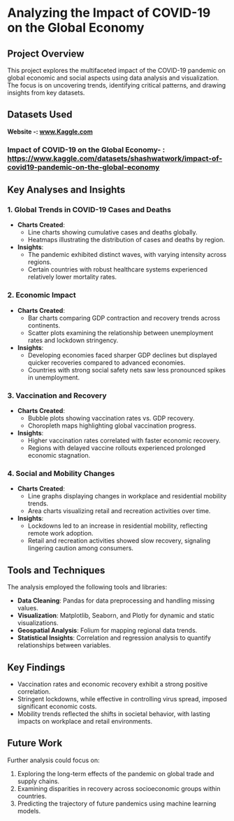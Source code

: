 # Analyzing the Impact of COVID-19 on the Global Economy

## Project Overview
This project explores the multifaceted impact of the COVID-19 pandemic on global economic and social aspects using data analysis and visualization. The focus is on uncovering trends, identifying critical patterns, and drawing insights from key datasets.

## Datasets Used
**Website -: www.Kaggle.com**
### Impact of COVID-19 on the Global Economy- : https://www.kaggle.com/datasets/shashwatwork/impact-of-covid19-pandemic-on-the-global-economy


## Key Analyses and Insights

### 1. Global Trends in COVID-19 Cases and Deaths
- **Charts Created**:
  - Line charts showing cumulative cases and deaths globally.
  - Heatmaps illustrating the distribution of cases and deaths by region.
- **Insights**:
  - The pandemic exhibited distinct waves, with varying intensity across regions.
  - Certain countries with robust healthcare systems experienced relatively lower mortality rates.

### 2. Economic Impact
- **Charts Created**:
  - Bar charts comparing GDP contraction and recovery trends across continents.
  - Scatter plots examining the relationship between unemployment rates and lockdown stringency.
- **Insights**:
  - Developing economies faced sharper GDP declines but displayed quicker recoveries compared to advanced economies.
  - Countries with strong social safety nets saw less pronounced spikes in unemployment.

### 3. Vaccination and Recovery
- **Charts Created**:
  - Bubble plots showing vaccination rates vs. GDP recovery.
  - Choropleth maps highlighting global vaccination progress.
- **Insights**:
  - Higher vaccination rates correlated with faster economic recovery.
  - Regions with delayed vaccine rollouts experienced prolonged economic stagnation.

### 4. Social and Mobility Changes
- **Charts Created**:
  - Line graphs displaying changes in workplace and residential mobility trends.
  - Area charts visualizing retail and recreation activities over time.
- **Insights**:
  - Lockdowns led to an increase in residential mobility, reflecting remote work adoption.
  - Retail and recreation activities showed slow recovery, signaling lingering caution among consumers.

## Tools and Techniques
The analysis employed the following tools and libraries:

- **Data Cleaning**: Pandas for data preprocessing and handling missing values.
- **Visualization**: Matplotlib, Seaborn, and Plotly for dynamic and static visualizations.
- **Geospatial Analysis**: Folium for mapping regional data trends.
- **Statistical Insights**: Correlation and regression analysis to quantify relationships between variables.

## Key Findings
- Vaccination rates and economic recovery exhibit a strong positive correlation.
- Stringent lockdowns, while effective in controlling virus spread, imposed significant economic costs.
- Mobility trends reflected the shifts in societal behavior, with lasting impacts on workplace and retail environments.

## Future Work
Further analysis could focus on:

1. Exploring the long-term effects of the pandemic on global trade and supply chains.
2. Examining disparities in recovery across socioeconomic groups within countries.
3. Predicting the trajectory of future pandemics using machine learning models.



